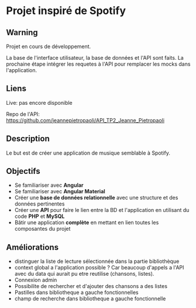 # Projet inspiré de Spotify

## Warning

Projet en cours de développement.

La base de l'interface utilisateur, la base de données et l'API sont faits. La prochaine étape intégrer les requetes à l'API pour remplacer les mocks dans l'application.

## Liens

Live: pas encore disponible

Repo de l'API: https://github.com/jeannepietropaoli/API_TP2_Jeanne_Pietropaoli

## Description

Le but est de créer une application de musique semblable à Spotify.

## Objectifs

*  Se familiariser avec **Angular**
*  Se familiariser avec **Angular Material**
*  Créer une **base de données relationnelle** avec une structure et des données pertinentes
*  Créer une **API** pour faire le lien entre la BD et l'application en utilisant du code **PHP** et **MySQL**
*  Bâtir une application **complète** en mettant en lien toutes les composantes du projet

## Améliorations

- distinguer la liste de lecture sélectionnée dans la partie bibliothèque
- context global a l'application possible ? Car beaucoup d'appels a l'API avec du data qui aurait pu etre reutilise (chansons, listes).
- Connexion admin
- Possibilite de rechercher et d'ajouter des chansons a des listes
- Pastilles dans bibliotheque a gauche fonctionnelles
- champ de recherche dans bibliotheque a gauche fonctionnelle
